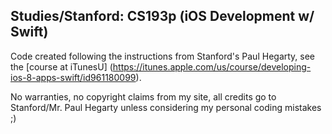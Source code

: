 ## Studies/Stanford: CS193p (iOS Development w/ Swift)


Code created following the instructions from Stanford's Paul Hegarty, see the [course at iTunesU] (https://itunes.apple.com/us/course/developing-ios-8-apps-swift/id961180099).


No warranties, no copyright claims from my site, all credits go to Stanford/Mr. Paul Hegarty unless considering my personal coding mistakes ;)


